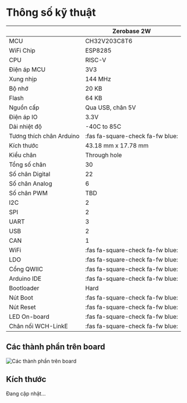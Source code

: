 # Thông số kỹ thuật

|           | Zerobase 2W |
|-----------|-----------|
| MCU | CH32V203C8T6 |
| WiFi Chip | ESP8285 |
| CPU | RISC-V |
| Điện áp MCU | 3V3 |
| Xung nhịp | 144 MHz |
| Bộ nhớ | 20 KB |
| Flash | 64 KB |
| Nguồn cấp | Qua USB, chân 5V |
| Điện áp IO | 3.3V |
| Dải nhiệt độ | -40C to 85C |
| Tương thích chân Arduino | :fas fa-square-check fa-fw blue: |
| Kích thước | 43.18 mm x 17.78 mm |
| Kiểu chân | Through hole |
| Tổng số chân | 30 |
| Số chân Digital | 22 |
| Số chân Analog | 6 | 
| Số chân PWM | TBD | 
| I2C | 2 | 
| SPI | 2 | 
| UART | 3 |
| USB | 2 |
| CAN | 1 |
| WiFi | :fas fa-square-check fa-fw blue: |
| LDO | :fas fa-square-check fa-fw blue: |
| Cổng QWIIC | :fas fa-square-check fa-fw blue: |
| Arduino IDE | :fas fa-square-check fa-fw blue: |
| Bootloader | Hard |
| Nút Boot | :fas fa-square-check fa-fw blue: |
| Nút Reset | :fas fa-square-check fa-fw blue: |
| LED On-board | :fas fa-square-check fa-fw blue: |
| Chân nối WCH-LinkE | :fas fa-square-check fa-fw blue: |

## Các thành phần trên board

![Các thành phần trên board](https://cdn.chipstack.vn/zerobase2w/parts/z2w-parts.png)

## Kích thước

Đang cập nhật...